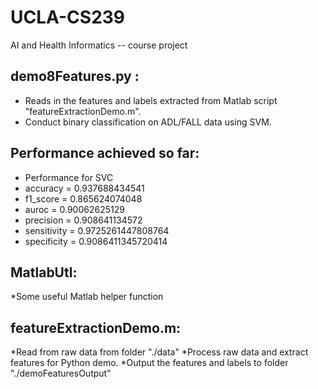# UCLA-CS239
AI and Health Informatics -- course project

## demo8Features.py :  
* Reads in the features and labels extracted from Matlab script "featureExtractionDemo.m".
* Conduct binary classification on ADL/FALL data using SVM.

## Performance achieved so far:
*	Performance for SVC
*	accuracy = 0.937688434541
*	f1_score = 0.865624074048
*	auroc = 0.90062625129
*	precision = 0.908641134572
*	sensitivity = 0.9725261447808764
*	specificity = 0.9086411345720414
					
## MatlabUtl:			
*Some useful Matlab helper function

## featureExtractionDemo.m:
*Read from raw data from folder "./data"
*Process raw data and extract features for Python demo.
*Output the features and labels to folder "./demoFeaturesOutput"



